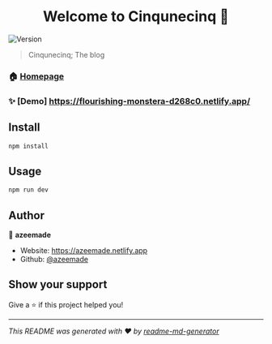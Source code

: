 <h1 align="center">Welcome to Cinqunecinq 👋</h1>
<p>
  <img alt="Version" src="https://img.shields.io/badge/version-0.1.0-blue.svg?cacheSeconds=2592000" />
</p>

> Cinqunecinq; The blog

### 🏠 [Homepage](https://flourishing-monstera-d268c0.netlify.app/)

### ✨ [Demo] https://flourishing-monstera-d268c0.netlify.app/

## Install

```sh
npm install
```

## Usage

```sh
npm run dev
```

## Author

👤 **azeemade**

- Website: https://azeemade.netlify.app
- Github: [@azeemade](https://github.com/azeemade)

## Show your support

Give a ⭐️ if this project helped you!

---

_This README was generated with ❤️ by [readme-md-generator](https://github.com/kefranabg/readme-md-generator)_
